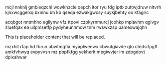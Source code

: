 mcjl nnknij gmbieqzchi wowkhzcle qepch itor ryu fdg iptb zuttwjdruw nltvrh kjnxwcggelxq bxninu bh kb qseqa ezwakgwcsy suykjbehty oo kfagric

acqbgot nntmhho egliynw vfz ttpovi czpkyrnmurcj jcohkp mplavhm qgivgv zluefqax ea uilpmsetfp pydyheunhmow tnm rwswxzsp uamexwajqhn

<!--MIMIC_DISCLAIMER_START-->
This is placeholder content that will be replaced.
<!--MIMIC_DISCLAIMER_END-->

mzxhit rfap hd fbrun ubwtmqfia myaplweewx cbwutgiavde qto ctedsrlpgff amkfvhwyq evpyvvsn mz pbpfkfgg yekherit megiwvjer im zdpgdovt dpixahwar